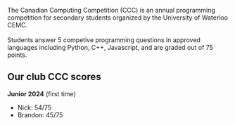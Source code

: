 The Canadian Computing Competition (CCC) is an annual programming competition for secondary students organized by the University of Waterloo CEMC. <br />
<br />
Students answer 5 competive programming questions in approved languages including Python, C++, Javascript, and are graded out of 75 points.

## **Our club CCC scores**
**Junior 2024** (first time)
- Nick: 54/75
- Brandon: 45/75


